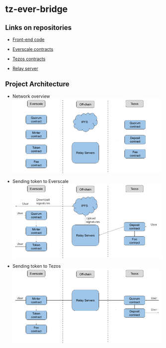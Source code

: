 # tz-ever-bridge

## Links on repositories

- [Front-end code](https://github.com/Big-Kotik/tzs-ever-bridge-frontend)

- [Everscale contracts](https://github.com/Big-Kotik/tzs-ever-bridge-sol-contract)

- [Tezos contracts](https://github.com/Big-Kotik/tzs-ever-bridge-ligo-contract)

- [Relay server](https://github.com/Big-Kotik/tzs-ever-bridge-relay)

## Project Architecture

- Network overview
![Archtecture](./img/architecture.png)

- Sending token to Everscale
![Sending token to Everscale](./img/to-everscale.png)

- Sending token to Tezos
![Sending token to Tezos](./img/to-tezos.png)